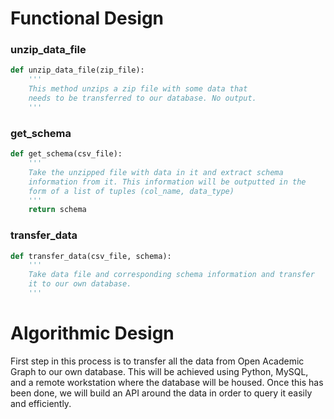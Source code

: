 # Functional Design

### unzip_data_file
```python
def unzip_data_file(zip_file):
    '''
    This method unzips a zip file with some data that 
    needs to be transferred to our database. No output.
    '''
```

### get_schema
```python
def get_schema(csv_file):
    '''
    Take the unzipped file with data in it and extract schema 
    information from it. This information will be outputted in the 
    form of a list of tuples (col_name, data_type)
    '''
    return schema
```

### transfer_data
```python
def transfer_data(csv_file, schema):
    '''
    Take data file and corresponding schema information and transfer
    it to our own database.
    '''
```

# Algorithmic Design
First step in this process is to transfer all the data from Open Academic Graph to our own database.
This will be achieved using Python, MySQL, and a remote workstation where the database will be housed. 
Once this has been done, we will build an API around the data in order to query it easily and efficiently.